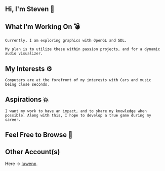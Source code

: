 ## Hi, I'm Steven 🦞
    
## What I’m Working On 💣
    Currently, I am exploring graphics with OpenGL and SDL.

    My plan is to utilize these within passion projects, and for a dynamic audio visualizer.

## My Interests ⚙️
    Computers are at the forefront of my interests with Cars and music being close seconds. 

## Aspirations 💥
    I want my work to have an impact, and to share my knowledge when possible. Along with this, I hope to develop a true game during my career.
    
## Feel Free to Browse 🚀

## Other Account(s)
Here -> [luweno](https://github.com/luweno).

